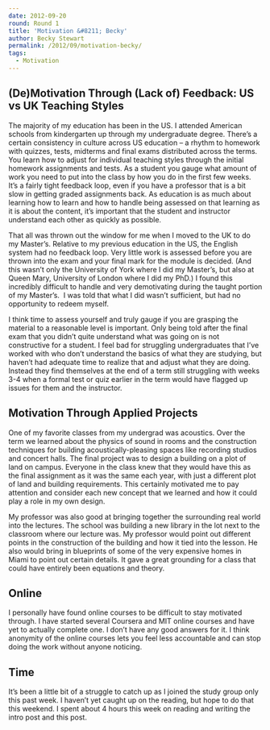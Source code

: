 ```yaml
---
date: 2012-09-20
round: Round 1
title: 'Motivation &#8211; Becky'
author: Becky Stewart
permalink: /2012/09/motivation-becky/
tags:
  - Motivation
---
```

## (De)Motivation Through (Lack of) Feedback: US vs UK Teaching Styles

The majority of my education has been in the US. I attended American schools from kindergarten up through my undergraduate degree. There&#8217;s a certain consistency in culture across US education &#8211; a rhythm to homework with quizzes, tests, midterms and final exams distributed across the terms. You learn how to adjust for individual teaching styles through the initial homework assignments and tests. As a student you gauge what amount of work you need to put into the class by how you do in the first few weeks. It&#8217;s a fairly tight feedback loop, even if you have a professor that is a bit slow in getting graded assignments back. As education is as much about learning how to learn and how to handle being assessed on that learning as it is about the content, it&#8217;s important that the student and instructor understand each other as quickly as possible.

That all was thrown out the window for me when I moved to the UK to do my Master&#8217;s. Relative to my previous education in the US, the English system had no feedback loop. Very little work is assessed before you are thrown into the exam and your final mark for the module is decided. (And this wasn&#8217;t only the University of York where I did my Master&#8217;s, but also at Queen Mary, University of London where I did my PhD.) I found this incredibly difficult to handle and very demotivating during the taught portion of my Master&#8217;s.  I was told that what I did wasn&#8217;t sufficient, but had no opportunity to redeem myself.

I think time to assess yourself and truly gauge if you are grasping the material to a reasonable level is important. Only being told after the final exam that you didn&#8217;t quite understand what was going on is not constructive for a student. I feel bad for struggling undergraduates that I&#8217;ve worked with who don&#8217;t understand the basics of what they are studying, but haven&#8217;t had adequate time to realize that and adjust what they are doing. Instead they find themselves at the end of a term still struggling with weeks 3-4 when a formal test or quiz earlier in the term would have flagged up issues for them and the instructor.

## Motivation Through Applied Projects

One of my favorite classes from my undergrad was acoustics. Over the term we learned about the physics of sound in rooms and the construction techniques for building acoustically-pleasing spaces like recording studios and concert halls. The final project was to design a building on a plot of land on campus. Everyone in the class knew that they would have this as the final assignment as it was the same each year, with just a different plot of land and building requirements. This certainly motivated me to pay attention and consider each new concept that we learned and how it could play a role in my own design. 

My professor was also good at bringing together the surrounding real world into the lectures. The school was building a new library in the lot next to the classroom where our lecture was. My professor would point out different points in the construction of the building and how it tied into the lesson. He also would bring in blueprints of some of the very expensive homes in Miami to point out certain details. It gave a great grounding for a class that could have entirely been equations and theory.

## Online

I personally have found online courses to be difficult to stay motivated through. I have started several Coursera and MIT online courses and have yet to actually complete one. I don&#8217;t have any good answers for it. I think anonymity of the online courses lets you feel less accountable and can stop doing the work without anyone noticing.

## Time

It&#8217;s been a little bit of a struggle to catch up as I joined the study group only this past week. I haven&#8217;t yet caught up on the reading, but hope to do that this weekend. I spent about 4 hours this week on reading and writing the intro post and this post.
